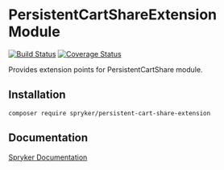 # PersistentCartShareExtension Module
[![Build Status](https://travis-ci.org/spryker/persistent-cart-share-extension.svg)](https://travis-ci.org/spryker/persistent-cart-share-extension)
[![Coverage Status](https://coveralls.io/repos/github/spryker/persistent-cart-share-extension/badge.svg)](https://coveralls.io/github/spryker/persistent-cart-share-extension)

Provides extension points for PersistentCartShare module.

## Installation

```
composer require spryker/persistent-cart-share-extension
```

## Documentation

[Spryker Documentation](https://documentation.spryker.com/module_guide/overview.htm)
